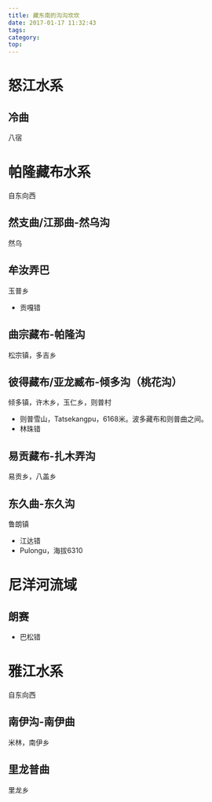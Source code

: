 ```yaml
---
title: 藏东南的沟沟坎坎
date: 2017-01-17 11:32:43
tags:
category:
top:
---
```

# 怒江水系
## 冷曲
八宿

# 帕隆藏布水系
自东向西
## 然支曲/江那曲-然乌沟
然乌
## 牟汝弄巴
玉普乡
* 贡嘎错

## 曲宗藏布-帕隆沟
松宗镇，多吉乡

## 彼得藏布/亚龙臧布-倾多沟（桃花沟）
倾多镇，许木乡，玉仁乡，则普村
* 则普雪山，Tatsekangpu，6168米。波多藏布和则普曲之间。
* 林珠错

## 易贡藏布-扎木弄沟
易贡乡，八盖乡
## 东久曲-东久沟
鲁朗镇
* 江达错
* Pulongu，海拔6310

# 尼洋河流域
## 朗赛
* 巴松错

# 雅江水系
自东向西
## 南伊沟-南伊曲
米林，南伊乡
## 里龙普曲
里龙乡


